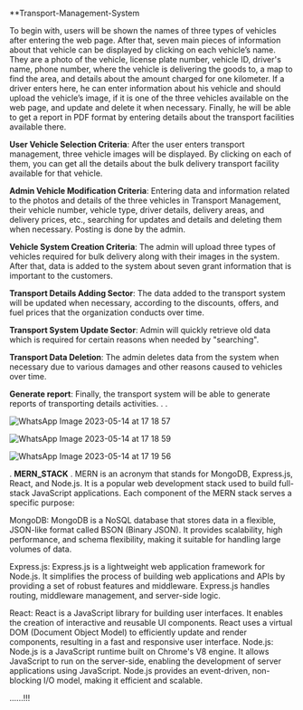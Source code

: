 **Transport-Management-System

To begin with, users will be shown the names of three types of vehicles after entering the web page. After that, seven main pieces of information about that vehicle can be displayed by clicking on each vehicle’s name. They are a photo of the vehicle, license plate number, vehicle ID, driver's name, phone number, where the vehicle is delivering the goods to, a map to find the area, and details about the amount charged for one kilometer. If a driver enters here, he can enter information about his vehicle and should upload the vehicle’s image, if it is one of the three vehicles available on the web page, and update and delete it when necessary. Finally, he will be able to get a report in PDF format by entering details about the transport facilities available there.

**User Vehicle Selection Criteria**: After the user enters transport management, three vehicle images will be displayed. By clicking on each of them, you can get all the details about the bulk delivery transport facility available for that vehicle.

**Admin Vehicle Modification Criteria**: Entering data and information related to the photos and details of the three vehicles in Transport Management, their vehicle number, vehicle type, driver details, delivery areas, and delivery prices, etc., searching for updates and details and deleting them when necessary. Posting is done by the admin.

**Vehicle System Creation Criteria**: The admin will upload three types of vehicles required for bulk delivery along with their images in the system. After that, data is added to the system about seven grant information that is important to the customers.

**Transport Details Adding Sector**: The data added to the transport system will be updated when necessary, according to the discounts, offers, and fuel prices that the organization conducts over time.

**Transport System Update Sector**: Admin will quickly retrieve old data which is required for certain reasons when needed by "searching".

**Transport Data Deletion**: The admin deletes data from the system when necessary due to various damages and other reasons caused to vehicles over time.

**Generate report**: Finally, the transport system will be able to generate reports of transporting 
details activities. 
.
.

![WhatsApp Image 2023-05-14 at 17 18 57](https://github.com/Kesh17/transport-management/assets/105196447/470cdca1-0806-4037-bdd5-ef440a6ca857)


![WhatsApp Image 2023-05-14 at 17 18 59](https://github.com/Kesh17/transport-management/assets/105196447/c1c141f5-0b5d-4f18-b1ac-8c3da39b0f88)


![WhatsApp Image 2023-05-14 at 17 19 56](https://github.com/Kesh17/transport-management/assets/105196447/297ad86f-f003-4bdc-890e-57820293397f)

.
**MERN_STACK**
.
MERN is an acronym that stands for MongoDB, Express.js, React, and Node.js. It is a popular web development stack used to build full-stack JavaScript applications. Each component of the MERN stack serves a specific purpose:

MongoDB: MongoDB is a NoSQL database that stores data in a flexible, JSON-like format called BSON (Binary JSON). It provides scalability, high performance, and schema flexibility, making it suitable for handling large volumes of data.

Express.js: Express.js is a lightweight web application framework for Node.js. It simplifies the process of building web applications and APIs by providing a set of robust features and middleware. Express.js handles routing, middleware management, and server-side logic.

React: React is a JavaScript library for building user interfaces. It enables the creation of interactive and reusable UI components. React uses a virtual DOM (Document Object Model) to efficiently update and render components, resulting in a fast and responsive user interface.
Node.js: Node.js is a JavaScript runtime built on Chrome's V8 engine. It allows JavaScript to run on the server-side, enabling the development of server applications using JavaScript. Node.js provides an event-driven, non-blocking I/O model, making it efficient and scalable.

......!!!
